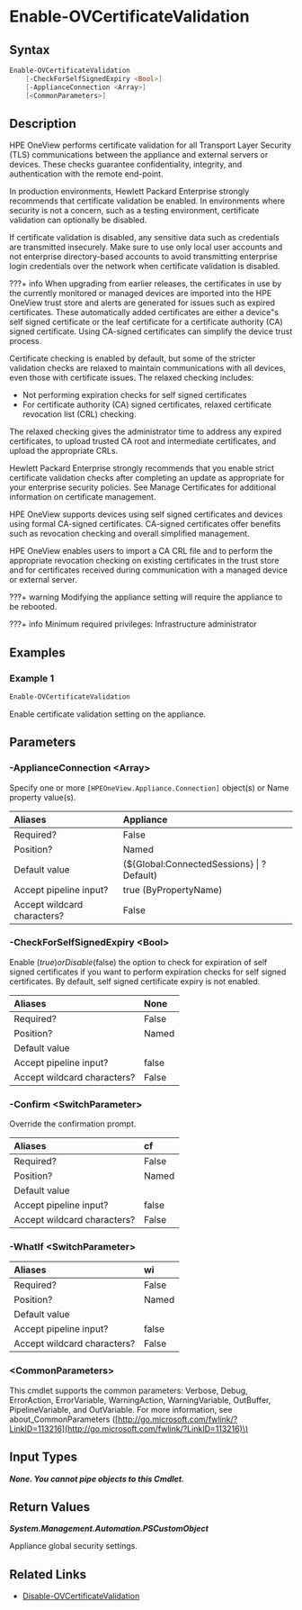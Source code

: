 ﻿---
description: Enable appliance TLS/SSL certificate validation.
---

# Enable-OVCertificateValidation

## Syntax

```powershell
Enable-OVCertificateValidation
    [-CheckForSelfSignedExpiry <Bool>]
    [-ApplianceConnection <Array>]
    [<CommonParameters>]
```

## Description

HPE OneView performs certificate validation for all Transport Layer Security (TLS) communications between the appliance and external servers or devices. These checks guarantee confidentiality, integrity, and authentication with the remote end-point.

In production environments, Hewlett Packard Enterprise strongly recommends that certificate validation be enabled. In environments where security is not a concern, such as a testing environment, certificate validation can optionally be disabled.

If certificate validation is disabled, any sensitive data such as credentials are transmitted insecurely. Make sure to use only local user accounts and not enterprise directory-based accounts to avoid transmitting enterprise login credentials over the network when certificate validation is disabled.

???+ info
When upgrading from earlier releases, the certificates in use by the currently monitored or managed devices are imported into the HPE OneView trust store and alerts are generated for issues such as expired certificates. These automatically added certificates are either a device"s self signed certificate or the leaf certificate for a certificate authority (CA) signed certificate. Using CA-signed certificates can simplify the device trust process.


Certificate checking is enabled by default, but some of the stricter validation checks are relaxed to maintain communications with all devices, even those with certificate issues. The relaxed checking includes: 

* Not performing expiration checks for self signed certificates 
* For certificate authority (CA) signed certificates, relaxed certificate revocation list (CRL) checking. 

The relaxed checking gives the administrator time to address any expired certificates, to upload trusted CA root and intermediate certificates, and upload the appropriate CRLs. 

Hewlett Packard Enterprise strongly recommends that you enable strict certificate validation checks after completing an update as appropriate for your enterprise security policies. See Manage Certificates for additional information on certificate management. 

HPE OneView supports devices using self signed certificates and devices using formal CA-signed certificates. CA-signed certificates offer benefits such as revocation checking and overall simplified management. 

HPE OneView enables users to import a CA CRL file and to perform the appropriate revocation checking on existing certificates in the trust store and for certificates received during communication with a managed device or external server.

???+ warning
Modifying the appliance setting will require the appliance to be rebooted.


???+ info
Minimum required privileges: Infrastructure administrator

## Examples

###  Example 1 

```powershell
Enable-OVCertificateValidation
```

Enable certificate validation setting on the appliance.

## Parameters

### -ApplianceConnection &lt;Array&gt;

Specify one or more `[HPEOneView.Appliance.Connection]` object(s) or Name property value(s).

| Aliases | Appliance |
| :--- | :--- |
| Required? | False |
| Position? | Named |
| Default value | (${Global:ConnectedSessions} &vert; ? Default) |
| Accept pipeline input? | true (ByPropertyName) |
| Accept wildcard characters? | False |

### -CheckForSelfSignedExpiry &lt;Bool&gt;

Enable ($true) or Disable ($false) the option to check for expiration of self signed certificates if you want to perform expiration checks for self signed certificates.  By default, self signed certificate expiry is not enabled.

| Aliases | None |
| :--- | :--- |
| Required? | False |
| Position? | Named |
| Default value |  |
| Accept pipeline input? | false |
| Accept wildcard characters? | False |

### -Confirm &lt;SwitchParameter&gt;

Override the confirmation prompt.

| Aliases | cf |
| :--- | :--- |
| Required? | False |
| Position? | Named |
| Default value |  |
| Accept pipeline input? | false |
| Accept wildcard characters? | False |

### -WhatIf &lt;SwitchParameter&gt;



| Aliases | wi |
| :--- | :--- |
| Required? | False |
| Position? | Named |
| Default value |  |
| Accept pipeline input? | false |
| Accept wildcard characters? | False |

### &lt;CommonParameters&gt;

This cmdlet supports the common parameters: Verbose, Debug, ErrorAction, ErrorVariable, WarningAction, WarningVariable, OutBuffer, PipelineVariable, and OutVariable. For more information, see about\_CommonParameters \([http://go.microsoft.com/fwlink/?LinkID=113216](http://go.microsoft.com/fwlink/?LinkID=113216)\)

## Input Types

_**None.  You cannot pipe objects to this Cmdlet.**_

## Return Values

_**System.Management.Automation.PSCustomObject**_

Appliance global security settings.

## Related Links

* [Disable-OVCertificateValidation](disable-ovcertificatevalidation.md)
